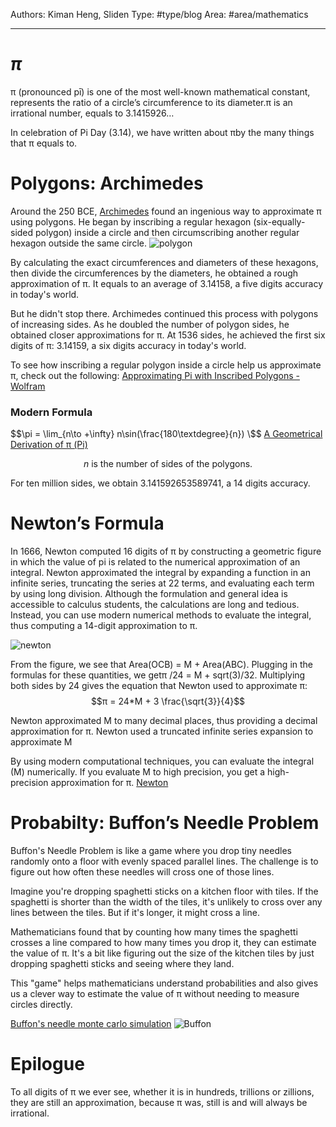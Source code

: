 Authors: Kiman Heng, Sliden
Type: #type/blog 
Area: #area/mathematics

---
# $\pi$
π (pronounced pī) is one of the most well-known mathematical constant, represents the ratio of a circle’s circumference to its diameter.π is an irrational number, equals to 3.1415926…

In celebration of Pi Day (3.14), we have written about πby the many things that π equals to.

# Polygons: Archimedes
Around the 250 BCE, [Archimedes](https://en.wikipedia.org/wiki/Archimedes) found an ingenious way to approximate π using polygons. He began by inscribing a regular hexagon (six-equally-sided polygon) inside a circle and then circumscribing another regular hexagon outside the same circle. 
<img src="https://raw.githubusercontent.com/Sliden101/brain/main/src/assets/09-media/polygon.webp" alt="polygon"/>

By calculating the exact circumferences and diameters of these hexagons, then divide the circumferences by the diameters, he obtained a rough approximation of π. It equals to an average of 3.14158, a five digits accuracy in today's world. 

But he didn't stop there. Archimedes continued this process with polygons of increasing sides. As he doubled the number of polygon sides, he obtained closer approximations for π.
At 1536 sides, he achieved the first six digits of π: 3.14159, a six digits accuracy in today's world.

To see how inscribing a regular polygon inside a circle help us approximate π, check out the following: [Approximating Pi with Inscribed Polygons - Wolfram](https://demonstrations.wolfram.com/ApproximatingPiWithInscribedPolygons/) 


### Modern Formula
$$\pi = \lim_{n\to +\infty} n\sin(\frac{180\textdegree}{n}) \$$
[A Geometrical Derivation of π (Pi)](https://www.iosrjournals.org/iosr-jm/papers/Vol11-issue6/Version-1/D011611922.pdf)

$$\text{$n$ is the number of sides of the polygons.}$$

For ten million sides, we obtain 3.141592653589741, a 14 digits accuracy.

# Newton’s Formula

In 1666, Newton computed 16 digits of π by constructing a geometric figure in which the value of pi is related to the numerical approximation of an integral. Newton approximated the integral by expanding a function in an infinite series, truncating the series at 22 terms, and evaluating each term by using long division. Although the formulation and general idea is accessible to calculus students, the calculations are long and tedious. Instead, you can use modern numerical methods to evaluate the integral, thus computing a 14-digit approximation to π. 

<img src="https://github.com/Sliden101/brain/blob/main/src/assets/09-media/newton.png?raw=true" alt="newton"/>

From the figure, we see that Area(OCB) = M + Area(ABC). 
Plugging in the formulas for these quantities, we getπ /24 = M + sqrt(3)/32. 
Multiplying both sides by 24 gives the equation that Newton used to approximate π:
$$π = 24*M + 3 \frac{\sqrt{3}}{4}$$

Newton approximated M to many decimal places, thus providing a decimal approximation for π. Newton used a truncated infinite series expansion to approximate M

By using modern computational techniques, you can evaluate the integral (M) numerically. If you evaluate M to high precision, you get a high-precision approximation for π. 
[Newton](https://colab.research.google.com/gist/Sliden101/90cc3c4420756218168954586e98c951/newton.ipynb)

# Probabilty: Buffon’s Needle Problem
Buffon's Needle Problem is like a game where you drop tiny needles randomly onto a floor with evenly spaced parallel lines. The challenge is to figure out how often these needles will cross one of those lines.

Imagine you're dropping spaghetti sticks on a kitchen floor with tiles. If the spaghetti is shorter than the width of the tiles, it's unlikely to cross over any lines between the tiles. But if it's longer, it might cross a line.

Mathematicians found that by counting how many times the spaghetti crosses a line compared to how many times you drop it, they can estimate the value of π. It's a bit like figuring out the size of the kitchen tiles by just dropping spaghetti sticks and seeing where they land.

This "game" helps mathematicians understand probabilities and also gives us a clever way to estimate the value of π without needing to measure circles directly.

[Buffon's needle monte carlo simulation](https://colab.research.google.com/gist/Sliden101/9ba38be686478e2ab864f357f677ff52/buffon-needle-simulation.ipynb)
<img src="https://github.com/Sliden101/brain/blob/main/src/assets/09-media/buffon.png?raw=true" alt="Buffon"/>

# Epilogue 

To all digits of π we ever see, whether it is in hundreds, trillions or zillions, they are still an approximation, because π was, still is and will always be irrational.
